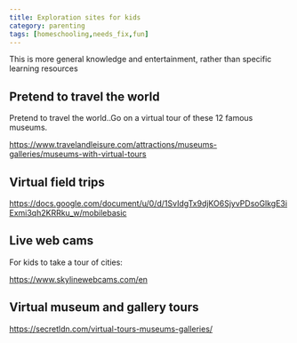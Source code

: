 ```yaml
---
title: Exploration sites for kids
category: parenting
tags: [homeschooling,needs_fix,fun]
---
```

This is more general knowledge and entertainment, rather than specific learning resources

## Pretend to travel the world
Pretend to travel the world..Go on a virtual tour of these 12 famous museums. 

https://www.travelandleisure.com/attractions/museums-galleries/museums-with-virtual-tours


## Virtual field trips

https://docs.google.com/document/u/0/d/1SvIdgTx9djKO6SjyvPDsoGlkgE3iExmi3qh2KRRku_w/mobilebasic

## Live web cams

For kids to take a tour of cities:

https://www.skylinewebcams.com/en


## Virtual museum and gallery tours

https://secretldn.com/virtual-tours-museums-galleries/

